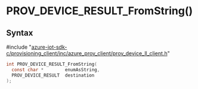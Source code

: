 # PROV_DEVICE_RESULT_FromString()

## Syntax

\#include "[azure-iot-sdk-c/provisioning_client/inc/azure_prov_client/prov_device_ll_client.h](../prov-device-ll-client-h.md)"  
```C
int PROV_DEVICE_RESULT_FromString(
  const char *        enumAsString,
  PROV_DEVICE_RESULT  destination
);
```

